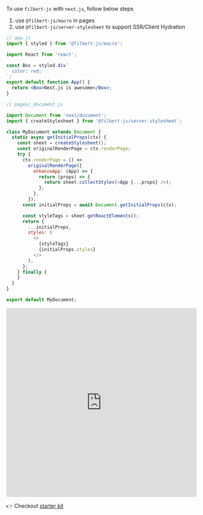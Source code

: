 To use `filbert-js` with `next.js`, follow below steps

1. use `@filbert-js/macro` in pages
2. use `@filbert-js/server-stylesheet` to support SSR/Client Hydration

```jsx editor=static
// app.js
import { styled } from '@filbert-js/macro';

import React from 'react';

const Box = styled.div`
  color: red;
`;
export default function App() {
  return <Box>Next.js is awesome</Box>;
}
```

```js editor=static
// pages/_document.js

import Document from 'next/document';
import { createStylesheet } from '@filbert-js/server-stylesheet';

class MyDocument extends Document {
  static async getInitialProps(ctx) {
    const sheet = createStylesheet();
    const originalRenderPage = ctx.renderPage;
    try {
      ctx.renderPage = () =>
        originalRenderPage({
          enhanceApp: (App) => {
            return (props) => {
              return sheet.collectStyles(<App {...props} />);
            };
          },
        });
      const initialProps = await Document.getInitialProps(ctx);

      const styleTags = sheet.getReactElements();
      return {
        ...initialProps,
        styles: (
          <>
            {styleTags}
            {initialProps.styles}
          </>
        ),
      };
    } finally {
    }
  }
}

export default MyDocument;
```

<iframe src="https://codesandbox.io/embed/github/kuldeepkeshwar/filbert-js-examples-with-nextjs/tree/master/?fontsize=14&hidenavigation=1&theme=dark"
     style="width:100%; height:500px; border:0; border-radius: 4px; overflow:hidden;"
     title="kuldeepkeshwar/filbert-js-examples-with-nextjs"
     allow="accelerometer; ambient-light-sensor; camera; encrypted-media; geolocation; gyroscope; hid; microphone; midi; payment; usb; vr; xr-spatial-tracking"
     sandbox="allow-forms allow-modals allow-popups allow-presentation allow-same-origin allow-scripts"
   ></iframe>

👉 Checkout [starter kit](https://github.com/kuldeepkeshwar/filbert-js-examples-with-nextjs)
